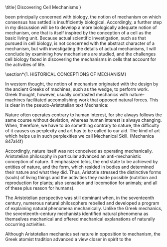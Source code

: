 \title{
Discovering Cell Mechanisms
}

been principally concerned with biology, the notion of mechanism on which consensus has settled is insufficiently biological. Accordingly, a further step in my discussion will be to develop a more biologically adequate notion of mechanism, one that is itself inspired by the conception of a cell as the basic living unit. Because actual scientific investigation, such as that pursued in cell biology, is not concerned with the abstract character of a mechanism, but with investigating the details of actual mechanisms, I will conclude by examining how mechanisms are studied, and the challenges cell biology faced in discovering the mechanisms in cells that account for the activities of life.

\section*{1. HISTORICAL CONCEPTIONS OF MECHANISM}

In western thought, the notion of mechanism originated with the design by the ancient Greeks of machines, such as the wedge, to perform work. Greek thought, however, usually contrasted mechanics with nature-machines facilitated accomplishing work that opposed natural forces. This is clear in the pseudo-Aristotelian text Mechanica:

Nature often operates contrary to human interest, for she always follows the same course without deviation, whereas human interest is always changing. When, therefore, we have to do something contrary to nature, the difficulty of it causes us perplexity and art has to be called to our aid. The kind of art which helps us in such perplexities we call Mechanical Skill. (Mechanica 847a14f)

Accordingly, nature itself was not conceived as operating mechanically. Aristotelian philosophy in particular advanced an anti-mechanistic conception of nature. It emphasized telos, the end state to be achieved by entities of nature, and the form, which resided in bodies and determined their nature and what they did. Thus, Aristotle stressed the distinctive forms (souls) of living things and the activities they made possible (nutrition and reproduction for plants; also sensation and locomotion for animals; and all of these plus reason for humans).

The Aristotelian perspective was still dominant when, in the seventeenth century, numerous natural philosophers rebelled and developed a program of explaining natural phenomena mechanically. Unlike the Greek mechanics, the seventeenth-century mechanists identified natural phenomena as themselves mechanical and offered mechanical explanations of naturally occurring activities.

Although Aristotelian mechanics set nature in opposition to mechanism, the Greek atomist tradition advanced a view closer in spirit to the